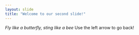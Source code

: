 ```yaml
---
layout: slide
title: "Welcome to our second slide!"
---
```

*Fly like a butterfly, sting like a bee*
Use the left arrow to go back!
